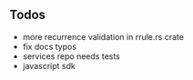 
## Todos

- more recurrence validation in rrule.rs crate
- fix docs typos
- services repo needs tests
- javascript sdk